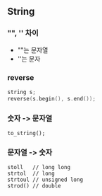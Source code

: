 ## String

### "", '' 차이
* ""는 문자열
* ''는 문자

### reverse
```c++
string s;
reverse(s.begin(), s.end());
```

### 숫자 -> 문자열
```
to_string();
```

### 문자열 -> 숫자
```
stoll   // long long
strtol  // long
strtoul // unsigned long
strod() // double
```